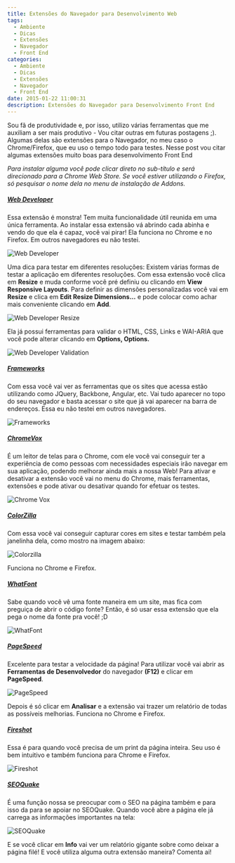 ```yaml
---
title: Extensões do Navegador para Desenvolvimento Web
tags:
  - Ambiente
  - Dicas
  - Extensões
  - Navegador
  - Front End
categories:
  - Ambiente
  - Dicas
  - Extensões
  - Navegador
  - Front End
date: 2015-01-22 11:00:31
description: Extensões do Navegador para Desenvolvimento Front End
---
```


Sou fã de produtividade e, por isso, utilizo várias ferramentas que me auxiliam a ser mais produtivo - Vou citar outras em futuras postagens ;). Algumas delas são extensões para o Navegador, no meu caso o Chrome/Firefox, que eu uso o tempo todo para testes. Nesse post vou citar algumas extensões muito boas para desenvolvimento Front End<!--more-->

*Para instalar alguma você pode clicar direto no sub-título e será direcionado para a Chrome Web Store. Se você estiver utilizando o Firefox, só pesquisar o nome dela no menu de instalação de Addons.*

##### [Web Developer](https://chrome.google.com/webstore/detail/web-developer/bfbameneiokkgbdmiekhjnmfkcnldhhm "Web Developer")
Essa extensão é monstra! Tem muita funcionalidade útil reunida em uma única ferramenta. Ao instalar essa extensão vá abrindo cada abinha e vendo do que ela é capaz, você vai pirar! Ela funciona no Chrome e no Firefox. Em outros navegadores eu não testei.

![Web Developer](../../public/images/web-developer.gif)

Uma dica para testar em diferentes resoluções:
Existem várias formas de testar a aplicação em diferentes resoluções. Com essa extensão você clica em **Resize** e muda conforme você pré definiu ou clicando em **View Responsive Layouts**. Para definir as dimensões personalizadas você vai em **Resize** e clica em **Edit Resize Dimensions...** e pode colocar como achar mais conveniente clicando em **Add**.

![Web Developer Resize](../../public/images/web-developer-resize.gif)

Ela já possui ferramentas para validar o HTML, CSS, Links e WAI-ARIA que você pode alterar clicando em **Options, Options.**

![Web Developer Validation](../../public/images/web-developer-validations.gif)

##### [Frameworks](https://chrome.google.com/webstore/detail/frameworks/jgghnecdoiloelcogfmgjgcacadpaejf "Frameworks")

Com essa você vai ver as ferramentas que os sites que acessa estão utilizando como JQuery, Backbone, Angular, etc. Vai tudo aparecer no topo do seu navegador e basta acessar o site que já vai aparecer na barra de endereços.
Essa eu não testei em outros navegadores.

![Frameworks](../../public/images/frameworks-extension.gif)


##### [ChromeVox](https://chrome.google.com/webstore/detail/chromevox/kgejglhpjiefppelpmljglcjbhoiplfn "Chrome Vox")

É um leitor de telas para o Chrome, com ele você vai conseguir ter a experiência de como pessoas com necessidades especiais irão navegar em sua aplicação, podendo melhorar ainda mais a nossa Web!
Para ativar e desativar a extensão você vai no menu do Chrome, mais ferramentas, extensões e pode ativar ou desativar quando for efetuar os testes.

![Chrome Vox](../../public/images/active-chrome-vox.gif)

##### [ColorZilla](https://chrome.google.com/webstore/detail/colorzilla/bhlhnicpbhignbdhedgjhgdocnmhomnp "ColorZilla")

Com essa você vai conseguir capturar cores em sites e testar também pela janelinha dela, como mostro na imagem abaixo:

![Colorzilla](../../public/images/colorzilla.gif)

Funciona no Chrome e Firefox.

##### [WhatFont](https://chrome.google.com/webstore/detail/whatfont/jabopobgcpjmedljpbcaablpmlmfcogm "WhatFont")

Sabe quando você vê uma fonte maneira em um site, mas fica com preguiça de abrir o código fonte? Então, é só usar essa extensão que ela pega o nome da fonte pra você! ;D

![WhatFont](../../public/images/what-font.gif)

##### [PageSpeed](https://chrome.google.com/webstore/detail/pagespeed-insights-by-goo/gplegfbjlmmehdoakndmohflojccocli "PageSpeed")

Excelente para testar a velocidade da página!
Para utilizar você vai abrir as **Ferramentas de Desenvolvedor** do navegador **(F12)** e clicar em **PageSpeed**.

![PageSpeed](../../public/images/page-speed.gif)

Depois é só clicar em **Analisar** e a extensão vai trazer um relatório de todas as possíveis melhorias.
Funciona no Chrome e Firefox.

##### [Fireshot](https://chrome.google.com/webstore/detail/capture-webpage-screensho/mcbpblocgmgfnpjjppndjkmgjaogfceg "Fireshot")

Essa é para quando você precisa de um print da página inteira. Seu uso é bem intuitivo e também funciona para Chrome e Firefox.

![Fireshot](../../public/images/fireshot.gif)

##### [SEOQuake](https://chrome.google.com/webstore/detail/seoquake/akdgnmcogleenhbclghghlkkdndkjdjc "SEOQuake")

É uma função nossa se preocupar com o SEO na página também e para isso da para se apoiar no SEOQuake. Quando você abre a página ele já carrega as informações importantes na tela:

![SEOQuake](../../public/images/seo-quake.gif)

E se você clicar em **Info** vai ver um relatório gigante sobre como deixar a página filé!
E você utiliza alguma outra extensão maneira? Comenta ai!
